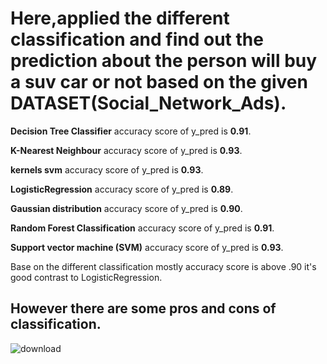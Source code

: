 # Here,applied the different classification and find out the prediction about the person will buy a suv car or not based on the given DATASET(Social_Network_Ads).

**Decision Tree Classifier** accuracy score of y_pred is **0.91**.

**K-Nearest Neighbour** accuracy score of y_pred is **0.93**.

**kernels svm** accuracy score of y_pred is **0.93**.

**LogisticRegression** accuracy score of y_pred is **0.89**.

**Gaussian distribution** accuracy score of y_pred is **0.90**.

**Random Forest Classification** accuracy score of y_pred is **0.91**.

**Support vector machine (SVM)** accuracy score of y_pred is **0.93**.

Base on the different classification mostly accuracy score is above .90 it's good contrast to LogisticRegression.

##
## **However there are some pros and cons of classification.**

![download](https://user-images.githubusercontent.com/59303032/167834086-b19e1fca-a755-41d8-b316-072c4ba69850.png)
